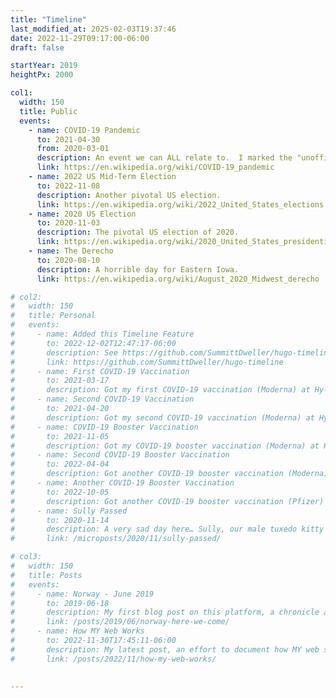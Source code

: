 ```yaml
---
title: "Timeline"
last_modified_at: 2025-02-03T19:37:46
date: 2022-11-29T09:17:00-06:00
draft: false

startYear: 2019
heightPx: 2000

col1:
  width: 150 
  title: Public
  events: 
    - name: COVID-19 Pandemic
      to: 2021-04-30
      from: 2020-03-01
      description: An event we can ALL relate to.  I marked the "unofficial" end of the pandemic as April 30, 2021, about 10 days after my second COVID-19 vaccination.  That's when I felt it was "safe" to get back out in the world.
      link: https://en.wikipedia.org/wiki/COVID-19_pandemic
    - name: 2022 US Mid-Term Election
      to: 2022-11-08
      description: Another pivotal US election.
      link: https://en.wikipedia.org/wiki/2022_United_States_elections
    - name: 2020 US Election
      to: 2020-11-03
      description: The pivotal US election of 2020.
      link: https://en.wikipedia.org/wiki/2020_United_States_presidential_election
    - name: The Derecho
      to: 2020-08-10
      description: A horrible day for Eastern Iowa.
      link: https://en.wikipedia.org/wiki/August_2020_Midwest_derecho

# col2:
#   width: 150 
#   title: Personal
#   events: 
#     - name: Added this Timeline Feature
#       to: 2022-12-02T12:47:17-06:00
#       description: See https://github.com/SummittDweller/hugo-timeline for the code.
#       link: https://github.com/SummittDweller/hugo-timeline
#     - name: First COVID-19 Vaccination
#       to: 2021-03-17
#       description: Got my first COVID-19 vaccination (Moderna) at Hy-Vee pharmacy in Toledo.
#     - name: Second COVID-19 Vaccination
#       to: 2021-04-20
#       description: Got my second COVID-19 vaccination (Moderna) at Hy-Vee pharmacy in Toledo.
#     - name: COVID-19 Booster Vaccination
#       to: 2021-11-05
#       description: Got my COVID-19 booster vaccination (Moderna) at Hy-Vee pharmacy in Toledo.
#     - name: Second COVID-19 Booster Vaccination
#       to: 2022-04-04
#       description: Got another COVID-19 booster vaccination (Moderna) at Hy-Vee pharmacy in Toledo.
#     - name: Another COVID-19 Booster Vaccination
#       to: 2022-10-05
#       description: Got another COVID-19 booster vaccination (Pfizer) from Grinnell Hy-Vee pharmacy compliments of their mobile clinic on campus at Grinnell College.
#     - name: Sully Passed
#       to: 2020-11-14
#       description: A very sad day here… Sully, our male tuxedo kitty who was only about 8 years old has passed.
#       link: /microposts/2020/11/sully-passed/

# col3:
#   width: 150 
#   title: Posts
#   events: 
#     - name: Norway - June 2019
#       to: 2019-06-18
#       description: My first blog post on this platform, a chronicle and photos from an epic vacation in Norway.
#       link: /posts/2019/06/norway-here-we-come/
#     - name: How MY Web Works
#       to: 2022-11-30T17:45:11-06:00
#       description: My latest post, an effort to document how MY web sites are orgianized.
#       link: /posts/2022/11/how-my-web-works/
  

---
```


<!-- {{< hugo-timeline "." >}} -->
